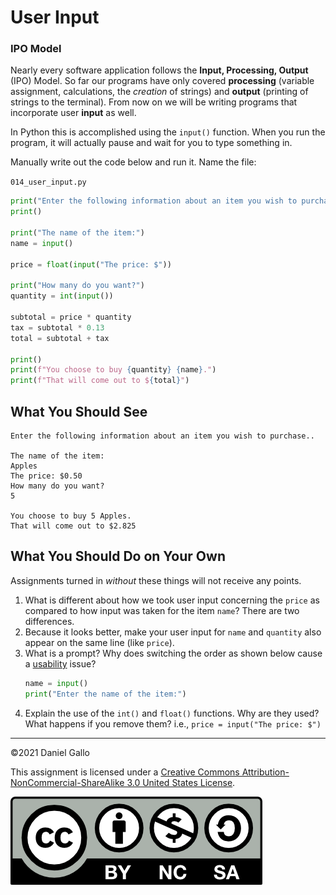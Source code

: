 # User Input

### IPO Model
Nearly every software application follows the **Input, Processing, Output** (IPO) Model. So far our programs have only covered **processing** (variable assignment, calculations, the *creation* of strings) and **output** (printing of strings to the terminal). From now on we will be writing programs that incorporate user **input** as well.

In Python this is accomplished using the `input()` function. When you run the program, it will actually pause and wait for you to type something in.

Manually write out the code below and run it. Name the file:

`014_user_input.py`

```python
print("Enter the following information about an item you wish to purchase..")
print()

print("The name of the item:")
name = input()

price = float(input("The price: $"))

print("How many do you want?")
quantity = int(input())

subtotal = price * quantity
tax = subtotal * 0.13
total = subtotal + tax

print()
print(f"You choose to buy {quantity} {name}.")
print(f"That will come out to ${total}")
```

What You Should See
-------------------
```
Enter the following information about an item you wish to purchase..

The name of the item:
Apples
The price: $0.50
How many do you want?
5

You choose to buy 5 Apples.
That will come out to $2.825
```

What You Should Do on Your Own
------------------------------


Assignments turned in *without* these things will not receive
any points.


1. What is different about how we took user input concerning the `price` as compared to how input was taken for the item `name`? There are two differences.
2. Because it looks better, make your user input for `name` and `quantity` also appear on the same line (like `price`).
3. What is a prompt? Why does switching the order as shown below cause a [usability](https://www.interaction-design.org/literature/topics/usability) issue?
	```python
	name = input()
	print("Enter the name of the item:")
	```
4. Explain the use of the `int()` and `float()` functions. Why are they used? What happens if you remove them? i.e., `price = input("The price: $")`
---

©2021 Daniel Gallo


This assignment is licensed under a
[Creative Commons Attribution-NonCommercial-ShareAlike 3.0 United States License](https://creativecommons.org/licenses/by-nc-sa/3.0/us/deed.en_US).  

![Creative Commons License](images/by-nc-sa.png)

